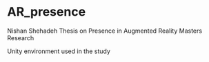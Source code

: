 # AR_presence
 
Nishan Shehadeh Thesis on Presence in Augmented Reality
Masters Research

Unity environment used in the study 
